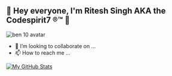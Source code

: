 ## 👋 Hey everyone, I'm Ritesh Singh AKA the Codespirit7 ®™ 👋

![ben 10 avatar](https://user-images.githubusercontent.com/88592710/194704540-82e8a752-f5ed-419d-aaed-5e50ed7a1a30.jpg)

- 💞️ I’m looking to collaborate on ...
- 📫 How to reach me ...

[![My GitHub Stats](https://github-readme-stats.vercel.app/api?username=codespirit7)](https://github.com/codespirit7/github-readme-stats)
